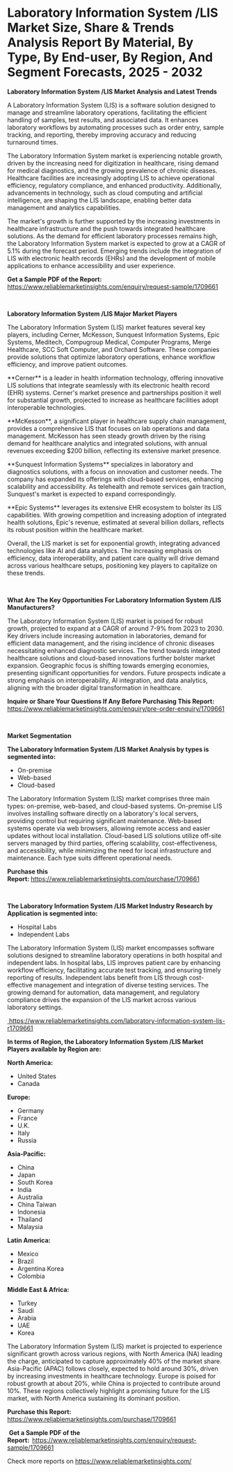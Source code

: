 <p><h1>Laboratory Information System /LIS Market Size, Share & Trends Analysis Report By Material, By Type, By End-user, By Region, And Segment Forecasts, 2025 - 2032</h1></p><p><strong>Laboratory Information System /LIS Market Analysis and Latest Trends</strong></p>
<p><p>A Laboratory Information System (LIS) is a software solution designed to manage and streamline laboratory operations, facilitating the efficient handling of samples, test results, and associated data. It enhances laboratory workflows by automating processes such as order entry, sample tracking, and reporting, thereby improving accuracy and reducing turnaround times.</p><p>The Laboratory Information System market is experiencing notable growth, driven by the increasing need for digitization in healthcare, rising demand for medical diagnostics, and the growing prevalence of chronic diseases. Healthcare facilities are increasingly adopting LIS to achieve operational efficiency, regulatory compliance, and enhanced productivity. Additionally, advancements in technology, such as cloud computing and artificial intelligence, are shaping the LIS landscape, enabling better data management and analytics capabilities.</p><p>The market's growth is further supported by the increasing investments in healthcare infrastructure and the push towards integrated healthcare solutions. As the demand for efficient laboratory processes remains high, the Laboratory Information System market is expected to grow at a CAGR of 5.1% during the forecast period. Emerging trends include the integration of LIS with electronic health records (EHRs) and the development of mobile applications to enhance accessibility and user experience.</p></p>
<p><strong>Get a Sample PDF of the Report:&nbsp;</strong> <a href="https://www.reliablemarketinsights.com/enquiry/request-sample/1709661?utm_campaign=2181&utm_medium=2&utm_source=Github&utm_content=ia&utm_term=27032025&utm_id=laboratory-information-system-lis">https://www.reliablemarketinsights.com/enquiry/request-sample/1709661</a></p>
<p>&nbsp;</p>
<p><strong>Laboratory Information System /LIS Major Market Players</strong></p>
<p><p>The Laboratory Information System (LIS) market features several key players, including Cerner, McKesson, Sunquest Information Systems, Epic Systems, Meditech, Compugroup Medical, Computer Programs, Merge Healthcare, SCC Soft Computer, and Orchard Software. These companies provide solutions that optimize laboratory operations, enhance workflow efficiency, and improve patient outcomes.</p><p>**Cerner** is a leader in health information technology, offering innovative LIS solutions that integrate seamlessly with its electronic health record (EHR) systems. Cerner's market presence and partnerships position it well for substantial growth, projected to increase as healthcare facilities adopt interoperable technologies.</p><p>**McKesson**, a significant player in healthcare supply chain management, provides a comprehensive LIS that focuses on lab operations and data management. McKesson has seen steady growth driven by the rising demand for healthcare analytics and integrated solutions, with annual revenues exceeding $200 billion, reflecting its extensive market presence.</p><p>**Sunquest Information Systems** specializes in laboratory and diagnostics solutions, with a focus on innovation and customer needs. The company has expanded its offerings with cloud-based services, enhancing scalability and accessibility. As telehealth and remote services gain traction, Sunquest's market is expected to expand correspondingly.</p><p>**Epic Systems** leverages its extensive EHR ecosystem to bolster its LIS capabilities. With growing competition and increasing adoption of integrated health solutions, Epic's revenue, estimated at several billion dollars, reflects its robust position within the healthcare market.</p><p>Overall, the LIS market is set for exponential growth, integrating advanced technologies like AI and data analytics. The increasing emphasis on efficiency, data interoperability, and patient care quality will drive demand across various healthcare setups, positioning key players to capitalize on these trends.</p></p>
<p>&nbsp;</p>
<p><strong>What Are The Key Opportunities For Laboratory Information System /LIS Manufacturers?</strong></p>
<p><p>The Laboratory Information System (LIS) market is poised for robust growth, projected to expand at a CAGR of around 7-9% from 2023 to 2030. Key drivers include increasing automation in laboratories, demand for efficient data management, and the rising incidence of chronic diseases necessitating enhanced diagnostic services. The trend towards integrated healthcare solutions and cloud-based innovations further bolster market expansion. Geographic focus is shifting towards emerging economies, presenting significant opportunities for vendors. Future prospects indicate a strong emphasis on interoperability, AI integration, and data analytics, aligning with the broader digital transformation in healthcare.</p></p>
<p><strong>Inquire or Share Your Questions If Any Before Purchasing This Report:</strong> <a href="https://www.reliablemarketinsights.com/enquiry/pre-order-enquiry/1709661?utm_campaign=2181&utm_medium=2&utm_source=Github&utm_content=ia&utm_term=27032025&utm_id=laboratory-information-system-lis">https://www.reliablemarketinsights.com/enquiry/pre-order-enquiry/1709661</a></p>
<p>&nbsp;</p>
<p><strong>Market Segmentation</strong></p>
<p><strong>The Laboratory Information System /LIS Market Analysis by types is segmented into:</strong></p>
<p><ul><li>On-premise</li><li>Web-based</li><li>Cloud-based</li></ul></p>
<p><p>The Laboratory Information System (LIS) market comprises three main types: on-premise, web-based, and cloud-based systems. On-premise LIS involves installing software directly on a laboratory's local servers, providing control but requiring significant maintenance. Web-based systems operate via web browsers, allowing remote access and easier updates without local installation. Cloud-based LIS solutions utilize off-site servers managed by third parties, offering scalability, cost-effectiveness, and accessibility, while minimizing the need for local infrastructure and maintenance. Each type suits different operational needs.</p></p>
<p><strong>Purchase this Report:&nbsp;</strong><a href="https://www.reliablemarketinsights.com/purchase/1709661?utm_campaign=2181&utm_medium=2&utm_source=Github&utm_content=ia&utm_term=27032025&utm_id=laboratory-information-system-lis">https://www.reliablemarketinsights.com/purchase/1709661</a></p>
<p>&nbsp;</p>
<p><strong>The Laboratory Information System /LIS Market Industry Research by Application is segmented into:</strong></p>
<p><ul><li>Hospital Labs</li><li>Independent Labs</li></ul></p>
<p><p>The Laboratory Information System (LIS) market encompasses software solutions designed to streamline laboratory operations in both hospital and independent labs. In hospital labs, LIS improves patient care by enhancing workflow efficiency, facilitating accurate test tracking, and ensuring timely reporting of results. Independent labs benefit from LIS through cost-effective management and integration of diverse testing services. The growing demand for automation, data management, and regulatory compliance drives the expansion of the LIS market across various laboratory settings.</p></p>
<p><a href="https://www.reliablemarketinsights.com/laboratory-information-system-lis-r1709661?utm_campaign=2181&utm_medium=2&utm_source=Github&utm_content=ia&utm_term=27032025&utm_id=laboratory-information-system-lis">&nbsp;https://www.reliablemarketinsights.com/laboratory-information-system-lis-r1709661</a></p>
<p><strong>In terms of Region, the Laboratory Information System /LIS Market Players available by Region are:</strong></p>
<p>
    <p> <strong> North America: </strong>
        <ul>
            <li>United States</li>
            <li>Canada</li>
        </ul>
        </p> 
    <p> <strong> Europe: </strong>
        <ul>
            <li>Germany</li>
            <li>France</li>
            <li>U.K.</li>
            <li>Italy</li>
            <li>Russia</li>
        </ul>
        </p> 
    <p> <strong> Asia-Pacific: </strong>
        <ul>
            <li>China</li>
            <li>Japan</li>
            <li>South Korea</li>
            <li>India</li>
            <li>Australia</li>
            <li>China Taiwan</li>
            <li>Indonesia</li>
            <li>Thailand</li>
            <li>Malaysia</li>
        </ul>
        </p> 
    <p> <strong> Latin America: </strong>
        <ul>
            <li>Mexico</li>
            <li>Brazil</li>
            <li>Argentina Korea</li>
            <li>Colombia</li>
        </ul>
        </p> 
    <p> <strong> Middle East & Africa: </strong>
        <ul>
            <li>Turkey</li>
            <li>Saudi</li>
            <li>Arabia</li>
            <li>UAE</li>
            <li>Korea</li>
        </ul>
    </p>
    </p>
<p><p>The Laboratory Information System (LIS) market is projected to experience significant growth across various regions, with North America (NA) leading the charge, anticipated to capture approximately 40% of the market share. Asia-Pacific (APAC) follows closely, expected to hold around 30%, driven by increasing investments in healthcare technology. Europe is poised for robust growth at about 20%, while China is projected to contribute around 10%. These regions collectively highlight a promising future for the LIS market, with North America sustaining its dominant position.</p></p>
<p><strong>Purchase this Report: </strong><a href="https://www.reliablemarketinsights.com/purchase/1709661?utm_campaign=2181&utm_medium=2&utm_source=Github&utm_content=ia&utm_term=27032025&utm_id=laboratory-information-system-lis">https://www.reliablemarketinsights.com/purchase/1709661</a></p>
<p>&nbsp;<strong>Get a Sample PDF of the Report:&nbsp;&nbsp;</strong><a href="https://www.reliablemarketinsights.com/enquiry/request-sample/1709661?utm_campaign=2181&utm_medium=2&utm_source=Github&utm_content=ia&utm_term=27032025&utm_id=laboratory-information-system-lis">https://www.reliablemarketinsights.com/enquiry/request-sample/1709661</a></p>
<p><strong></strong></p>
<p>Check more reports on <a href="https://www.reliablemarketinsights.com/?utm_campaign=2181&utm_medium=2&utm_source=Github&utm_content=ia&utm_term=27032025&utm_id=laboratory-information-system-lis">https://www.reliablemarketinsights.com/</a></p>